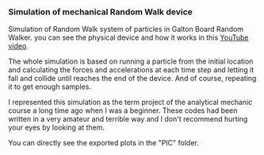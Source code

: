 ### Simulation of mechanical Random Walk device

Simulation of Random Walk system of particles in Galton Board Random Walker.
you can see the physical device and how it works in this [YouTube video](https://www.youtube.com/watch?v=9xUBhhM4vbM).

The whole simulation is based on running a particle from the initial location and calculating the forces and accelerations at each time step and letting it fall and collide until reaches the end of the device. And of course, repeating it to get enough samples.

I represented this simulation as the term project of the analytical mechanic course a long time ago when I was a beginner. These codes had been written in a very amateur and terrible way and I don't recommend hurting your eyes by looking at them.

You can directly see the exported plots in the "PIC" folder.
